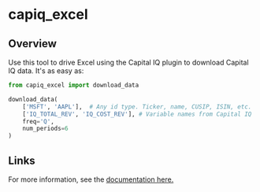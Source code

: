 # capiq_excel

## Overview

Use this tool to drive Excel using the Capital IQ plugin to
download Capital IQ data. It's as easy as:

```python
from capiq_excel import download_data

download_data(
    ['MSFT', 'AAPL'],  # Any id type. Ticker, name, CUSIP, ISIN, etc.
    ['IQ_TOTAL_REV', 'IQ_COST_REV'], # Variable names from Capital IQ
    freq='Q',
    num_periods=6
)
```

## Links

For more information, see the
[documentation here.](https://nickderobertis.github.io/capiq-excel-downloader-py/)

